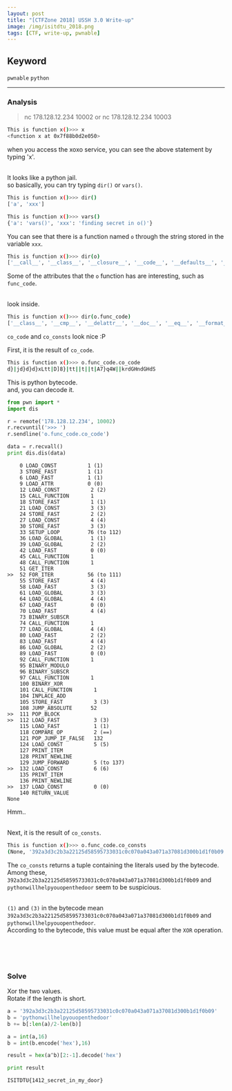 ```yaml
---
layout: post
title: "[CTFZone 2018] USSH 3.0 Write-up"
image: /img/isitdtu_2018.png
tags: [CTF, write-up, pwnable]
---
```


## Keyword
`pwnable` `python`

---
### Analysis

> nc 178.128.12.234 10002
or
nc 178.128.12.234 10003

```sh
This is function x()>>> x
<function x at 0x7f88b0d2e050>
```
when you access the xoxo service, you can see the above statement by typing 'x'.<br><br>

It looks like a python jail.<br>
so basically, you can try typing `dir()` or `vars()`.
```sh
This is function x()>>> dir()
['a', 'xxx']
```
```sh
This is function x()>>> vars()
{'a': 'vars()', 'xxx': 'finding secret in o()'}
```
You can see that there is a function named `o` through the string stored in the variable `xxx`.<br>

```sh
This is function x()>>> dir(o)
['__call__', '__class__', '__closure__', '__code__', '__defaults__', '__delattr__', '__dict__', '__doc__', '__format__', '__get__', '__getattribute__', '__globals__', '__hash__', '__init__', '__module__', '__name__', '__new__', '__reduce__', '__reduce_ex__', '__repr__', '__setattr__', '__sizeof__', '__str__', '__subclasshook__', 'func_closure', 'func_code', 'func_defaults', 'func_dict', 'func_doc', 'func_globals', 'func_name']
```
Some of the attributes that the `o` function has are interesting, such as `func_code`.<br><br>

look inside.
```sh
This is function x()>>> dir(o.func_code)
['__class__', '__cmp__', '__delattr__', '__doc__', '__eq__', '__format__', '__ge__', '__getattribute__', '__gt__', '__hash__', '__init__', '__le__', '__lt__', '__ne__', '__new__', '__reduce__', '__reduce_ex__', '__repr__', '__setattr__', '__sizeof__', '__str__', '__subclasshook__', 'co_argcount', 'co_cellvars', 'co_code', 'co_consts', 'co_filename', 'co_firstlineno', 'co_flags', 'co_freevars', 'co_lnotab', 'co_name', 'co_names', 'co_nlocals', 'co_stacksize', 'co_varnames']
```
`co_code` and `co_consts` look nice :P <br>

First, it is the result of `co_code`.
```sh
This is function x()>>> o.func_code.co_code
d}|jd}d}d}xLtt|D]8}|tt||t||t|A7}q4W||krdGHndGHdS
```
This is python bytecode.<br>
and, you can decode it.
```python
from pwn import *
import dis

r = remote('178.128.12.234', 10002)
r.recvuntil('>>> ')
r.sendline('o.func_code.co_code')

data = r.recvall()
print dis.dis(data)
```
```
    0 LOAD_CONST          1 (1)
    3 STORE_FAST          1 (1)
    6 LOAD_FAST           1 (1)
    9 LOAD_ATTR           0 (0)
    12 LOAD_CONST          2 (2)
    15 CALL_FUNCTION       1
    18 STORE_FAST          1 (1)
    21 LOAD_CONST          3 (3)
    24 STORE_FAST          2 (2)
    27 LOAD_CONST          4 (4)
    30 STORE_FAST          3 (3)
    33 SETUP_LOOP         76 (to 112)
    36 LOAD_GLOBAL         1 (1)
    39 LOAD_GLOBAL         2 (2)
    42 LOAD_FAST           0 (0)
    45 CALL_FUNCTION       1
    48 CALL_FUNCTION       1
    51 GET_ITER       
>>  52 FOR_ITER           56 (to 111)
    55 STORE_FAST          4 (4)
    58 LOAD_FAST           3 (3)
    61 LOAD_GLOBAL         3 (3)
    64 LOAD_GLOBAL         4 (4)
    67 LOAD_FAST           0 (0)
    70 LOAD_FAST           4 (4)
    73 BINARY_SUBSCR  
    74 CALL_FUNCTION       1
    77 LOAD_GLOBAL         4 (4)
    80 LOAD_FAST           2 (2)
    83 LOAD_FAST           4 (4)
    86 LOAD_GLOBAL         2 (2)
    89 LOAD_FAST           0 (0)
    92 CALL_FUNCTION       1
    95 BINARY_MODULO  
    96 BINARY_SUBSCR  
    97 CALL_FUNCTION       1
    100 BINARY_XOR     
    101 CALL_FUNCTION       1
    104 INPLACE_ADD    
    105 STORE_FAST          3 (3)
    108 JUMP_ABSOLUTE      52
>>  111 POP_BLOCK      
>>  112 LOAD_FAST           3 (3)
    115 LOAD_FAST           1 (1)
    118 COMPARE_OP          2 (==)
    121 POP_JUMP_IF_FALSE   132
    124 LOAD_CONST          5 (5)
    127 PRINT_ITEM     
    128 PRINT_NEWLINE  
    129 JUMP_FORWARD        5 (to 137)
>>  132 LOAD_CONST          6 (6)
    135 PRINT_ITEM     
    136 PRINT_NEWLINE  
>>  137 LOAD_CONST          0 (0)
    140 RETURN_VALUE   
None
```
Hmm..<br><br>

Next, it is the result of `co_consts`.
```sh
This is function x()>>> o.func_code.co_consts
(None, '392a3d3c2b3a22125d58595733031c0c070a043a071a37081d300b1d1f0b09', 'hex', 'pythonwillhelpyouopenthedoor', '', 'Open the door', 'Close the door')
```
The `co_consts` returns a tuple containing the literals used by the bytecode.<br>
Among these, `392a3d3c2b3a22125d58595733031c0c070a043a071a37081d300b1d1f0b09` and `pythonwillhelpyouopenthedoor` seem to be suspicious.<br><br>

`(1)` and `(3)` in the bytecode mean `392a3d3c2b3a22125d58595733031c0c070a043a071a37081d300b1d1f0b09` and `pythonwillhelpyouopenthedoor`.<br>
According to the bytecode, this value must be equal after the `XOR` operation.<br>



<br><br><br>

### Solve
Xor the two values.<br>
Rotate if the length is short.
```python
a = '392a3d3c2b3a22125d58595733031c0c070a043a071a37081d300b1d1f0b09'
b = 'pythonwillhelpyouopenthedoor'
b += b[:len(a)/2-len(b)]

a = int(a,16)
b = int(b.encode('hex'),16)

result = hex(a^b)[2:-1].decode('hex')

print result
```
```
ISITDTU{1412_secret_in_my_door}
```
